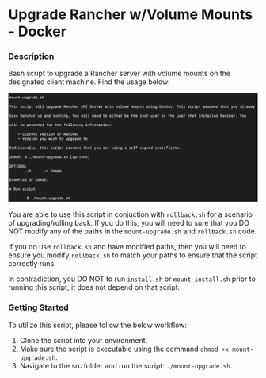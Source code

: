 # Upgrade Rancher w/Volume Mounts - Docker

### Description
Bash script to upgrade a Rancher server with volume mounts on the designated client machine. Find the usage below:

![Usage](https://github.com/markusewalker/Rancher-Goodies/blob/main/upgrade/docker/volume-mount/upgrade.jpg)

You are able to use this script in conjuction with `rollback.sh` for a scenario of upgrading/rolling back. If you do this, you will need to sure that you DO NOT modify any of the paths in the `mount-upgrade.sh` and `rollback.sh` code.

If you do use `rollback.sh` and have modified paths, then you will need to ensure you modify `rollback.sh` to match your paths to ensure that the script correctly runs.

In contradiction, you DO NOT to run `install.sh` or `mount-install.sh` prior to running this script; it does not depend on that script.

### Getting Started
To utilize this script, please follow the below workflow:

1. Clone the script into your environment.
2. Make sure the script is executable using the command `chmod +x mount-upgrade.sh`.
3. Navigate to the src folder and run the script: `./mount-upgrade.sh`.
